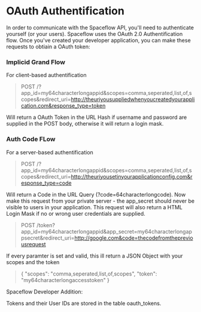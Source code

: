 # OAuth Authentification
In order to communicate with the Spaceflow API, you'll need to authenticate yourself (or your users).
Spaceflow uses the OAuth 2.0 Authentification flow. Once you've created your developer application, you can make these requests to obtiain a OAuth token: 

### Implicid Grand Flow

For client-based authentification


> POST /?app_id=my64characterlongappid&scopes=comma,seperated,list,of,scopes&redirect_uri=http://theuriyousuppliedwhenyoucreatedyourapplication.com&response_type=token

Will return a OAuth Token in the URL Hash if username and password are supplied in the POST body, otherwise it will return a login mask.

### Auth Code FLow

For a server-based authentification

> POST /?app_id=my64characterlongappid&scopes=comma,seperated,list,of,scopes&redirect_uri=http://theuriyousetinyourapplicationconfig.com&response_type=code

Will return a Code in the URL Query (?code=64characterlongcode). Now make this request from your private server - the app_secret should never be visible to users in your application.
This request will also return a HTML Login Mask if no or wrong user credentials are supplied.


> POST /token?app_id=my64characterlongappid&app_secret=my64characterlongappsecret&redirect_uri=http://google.com&code=thecodefromthepreviousrequest

If every paramter is set and valid, this ill return a JSON Object with your scopes and the token

> {
>	"scopes": "comma,seperated,list,of,scopes",
>	"token": "my64characterlongaccesstoken"
> }

Spaceflow Developer Addition:

Tokens and their User IDs are stored in the table oauth_tokens.
